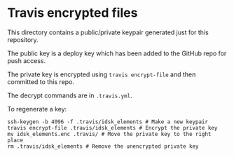 # Travis encrypted files

This directory contains a public/private keypair generated just for this repository.

The public key is a deploy key which has been added to the GitHub repo for push access.

The private key is encrypted using `travis encrypt-file` and then committed to this repo.

The decrypt commands are in `.travis.yml`.

To regenerate a key:

```
ssh-keygen -b 4096 -f .travis/idsk_elements # Make a new keypair
travis encrypt-file .travis/idsk_elements # Encrypt the private key
mv idsk_elements.enc .travis/ # Move the private key to the right place
rm .travis/idsk_elements # Remove the unencrypted private key
```
